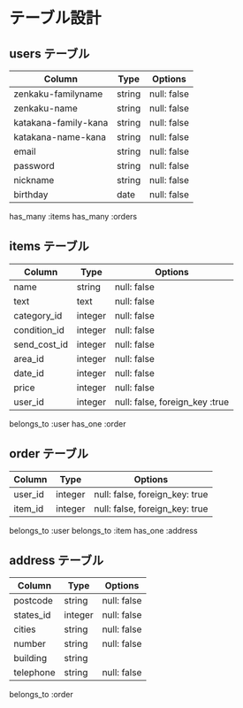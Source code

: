 # テーブル設計

## users テーブル

| Column                 | Type        | Options     |
| --------               | ------      | ----------- |
| zenkaku-familyname     | string      | null: false |
| zenkaku-name           | string      | null: false |
| katakana-family-kana   | string      | null: false |
| katakana-name-kana     | string      | null: false |
| email                  | string      | null: false |
| password               | string      | null: false |
| nickname               | string      | null: false |
| birthday               | date        | null: false |
has_many :items
has_many :orders


## items テーブル

| Column         | Type        | Options                        |
| ------         | ----------  | ------------------------------ |
| name           | string      | null: false |
| text           | text        | null: false |
| category_id    | integer     | null: false |
| condition_id   | integer     | null: false |
| send_cost_id   | integer     | null: false |
| area_id        | integer     | null: false |
| date_id        | integer     | null: false |
| price          | integer     | null: false |
| user_id        | integer     | null: false,  foreign_key :true |
belongs_to :user
has_one :order

## order テーブル

| Column   | Type       | Options                        |
| -------  | ---------- | ------------------------------ |
| user_id  | integer    | null: false, foreign_key: true|
| item_id  | integer    | null: false, foreign_key: true|
belongs_to :user
belongs_to :item
has_one :address

## address テーブル

 | Column    | Type       | Options                       |
 | -------   | ---------- | ------------------------------ |
 | postcode  | string     | null: false |
 | states_id | integer    | null: false |
 | cities    | string     | null: false |
 | number    | string     | null: false |
 | building  | string     |                                |
 | telephone | string     | null: false |
 belongs_to :order